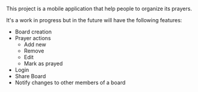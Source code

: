 This project is a mobile application that help people to organize its prayers.

It's a work in progress but in the future will have the following features:

- Board creation
- Prayer actions
  - Add new
  - Remove
  - Edit
  - Mark as prayed
- Login
- Share Board
- Notify changes to other members of a board